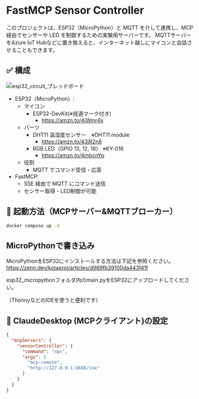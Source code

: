 # FastMCP Sensor Controller

このプロジェクトは、ESP32（MicroPython）と MQTT を介して連携し、MCP 経由でセンサーや LED を制御するための実験用サーバーです。
MQTTサーバーをAzure IoT Hubなどに置き換えると、インターネット越しにマイコンと会話させることもできます。
## ✅ 構成
![esp32_circuit_ブレッドボード](https://github.com/user-attachments/assets/658ffe65-04c2-4984-85ee-c3085c159579)
- ESP32（MicroPython）:
  - マイコン
    - ESP32-DevKit(※技適マーク付き)
      - https://amzn.to/4iWmr4s 
  - パーツ
    - DHT11 温湿度センサー　※DHT11 module
        - https://amzn.to/43jR2n8
    - RGB LED（GPIO 13, 12, 16） ※KY-016
        - https://amzn.to/4mbcnYp
  - 役割 
    - MQTT でコマンド受信・応答
- FastMCP:
  - SSE 経由で MQTT にコマンド送信
  - センサー取得・LED制御が可能


## 🚀 起動方法（MCPサーバー&MQTTブローカー）
```bash
docker compose up -d
```

## MicroPythonで書き込み
MicroPythonをESP32にインストールする方法は下記を参照ください。
https://zenn.dev/kotaproj/articles/d969fb39100da443f41f

esp32_micropythonフォルダ内のmain.pyをESP32にアップロードしてください。

（ThonnyなどのIDEを使うと便利です）


## 🧪 ClaudeDesktop (MCPクライアント)の設定
```json
{
  "mcpServers": {
    "sensorController": {
      "command": "npx",
      "args": [
        "mcp-remote",
        "http://127.0.0.1:8888/sse"
      ]
    }
  }
}

```
